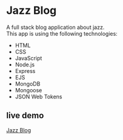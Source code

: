 # Jazz Blog

A full stack blog application about jazz.  
This app is using the following technologies:

- HTML
- CSS
- JavaScript
- Node.js
- Express
- EJS
- MongoDB
- Mongoose
- JSON Web Tokens

## live demo

[Jazz Blog](https://)
